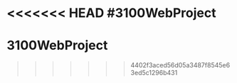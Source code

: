 <<<<<<< HEAD
#3100WebProject
=======
# 3100WebProject
>>>>>>> 4402f3aced56d05a3487f8545e63ed5c1296b431
